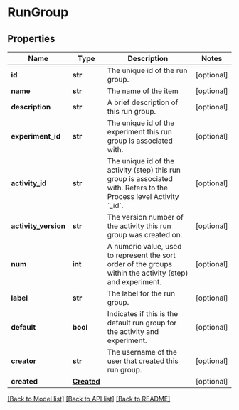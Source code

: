 # RunGroup

## Properties
Name | Type | Description | Notes
------------ | ------------- | ------------- | -------------
**id** | **str** | The unique id of the run group. | [optional] 
**name** | **str** | The name of the item | [optional] 
**description** | **str** | A brief description of this run group. | [optional] 
**experiment_id** | **str** | The unique id of the experiment this run group is associated with. | [optional] 
**activity_id** | **str** | The unique id of the activity (step) this run group is associated with. Refers to the Process level Activity &#x60;_id&#x60;. | [optional] 
**activity_version** | **str** | The version number of the activity this run group was created on. | [optional] 
**num** | **int** | A numeric value, used to represent the sort order of the groups within the activity (step) and experiment. | [optional] 
**label** | **str** | The label for the run group. | [optional] 
**default** | **bool** | Indicates if this is the default run group for the activity and experiment. | [optional] 
**creator** | **str** | The username of the user that created this run group. | [optional] 
**created** | [**Created**](Created.md) |  | [optional] 

[[Back to Model list]](../README.md#documentation-for-models) [[Back to API list]](../README.md#documentation-for-api-endpoints) [[Back to README]](../README.md)


